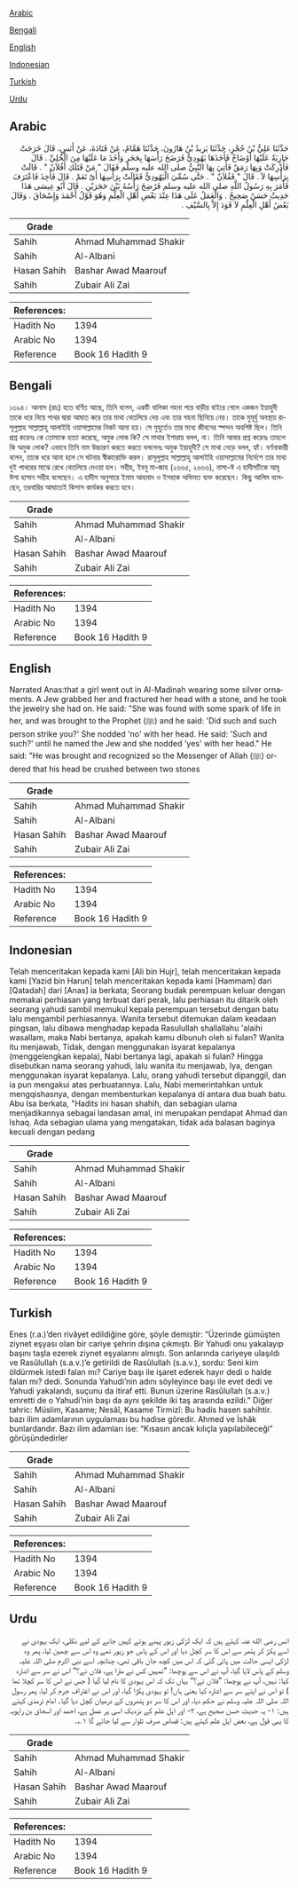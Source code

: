 [Arabic](#arabic)

[Bengali](#bengali)

[English](#english)

[Indonesian](#indonesian)

[Turkish](#turkish)

[Urdu](#urdu)

## Arabic


<div dir="rtl" lang="ar" style={{fontSize:'larger',backgroundColor:'#f8f9fa',padding:20}}>
حَدَّثَنَا عَلِيُّ بْنُ حُجْرٍ، حَدَّثَنَا يَزِيدُ بْنُ هَارُونَ، حَدَّثَنَا هَمَّامٌ، عَنْ قَتَادَةَ، عَنْ أَنَسٍ، قَالَ خَرَجَتْ جَارِيَةٌ عَلَيْهَا أَوْضَاحٌ فَأَخَذَهَا يَهُودِيٌّ فَرَضَخَ رَأْسَهَا بِحَجَرٍ وَأَخَذَ مَا عَلَيْهَا مِنَ الْحُلِيِّ ‏.‏ قَالَ فَأُدْرِكَتْ وَبِهَا رَمَقٌ فَأُتِيَ بِهَا النَّبِيُّ صلى الله عليه وسلم فَقَالَ ‏"‏ مَنْ قَتَلَكِ أَفُلاَنٌ ‏"‏ ‏.‏ قَالَتْ بِرَأْسِهَا لاَ ‏.‏ قَالَ ‏"‏ فَفُلاَنٌ ‏"‏ ‏.‏ حَتَّى سُمِّيَ الْيَهُودِيُّ فَقَالَتْ بِرَأْسِهَا أَىْ نَعَمْ ‏.‏ قَالَ فَأُخِذَ فَاعْتَرَفَ فَأَمَرَ بِهِ رَسُولُ اللَّهِ صلى الله عليه وسلم فَرُضِخَ رَأْسُهُ بَيْنَ حَجَرَيْنِ ‏.‏ قَالَ أَبُو عِيسَى هَذَا حَدِيثٌ حَسَنٌ صَحِيحٌ ‏.‏ وَالْعَمَلُ عَلَى هَذَا عِنْدَ بَعْضِ أَهْلِ الْعِلْمِ وَهُوَ قَوْلُ أَحْمَدَ وَإِسْحَاقَ ‏.‏ وَقَالَ بَعْضُ أَهْلِ الْعِلْمِ لاَ قَوَدَ إِلاَّ بِالسَّيْفِ ‏.‏
</div>
<div style={{backgroundColor:'#f8f9fa',padding:20, marginBottom: 10}}><table> <thead> <tr> <th>Grade</th> <th></th> </tr> </thead> <tbody> <tr><td>Sahih</td><td>Ahmad Muhammad Shakir</td></tr><tr><td>Sahih</td><td>Al-Albani</td></tr><tr><td>Hasan Sahih</td><td>Bashar Awad Maarouf</td></tr><tr><td>Sahih</td><td>Zubair Ali Zai</td></tr></tbody></table><table> <thead> <tr> <th>References:</th> <th></th> </tr> </thead> <tbody><tr><td>Hadith No</td><td>1394</td></tr><tr><td>Arabic No</td><td>1394</td></tr><tr><td>Reference</td><td>Book 16 Hadith 9</td></tr></tbody></table></div>

## Bengali


<div dir="ltr" lang="bn" style={{fontSize:'larger',backgroundColor:'#f8f9fa',padding:20}}>
১৩৯৪। আনাস (রাঃ) হতে বর্ণিত আছে, তিনি বলেন, একটি বালিকা গহনা পরে বাড়ীর বাইরে গেলে একজন ইয়াহুদী তাকে ধরে নিয়ে পাথর দ্বারা আঘাত করে তার মাথা থেতলিয়ে দেয় এবং তার গহনা ছিনিয়ে নেয়। তাকে মুমূর্যু অবস্থায় রাসূলুল্লাহ সাল্লাল্লাহু আলাইহি ওয়াসাল্লামের নিকট আনা হয়। সে মুহুর্তেও তার মধ্যে জীবনের স্পন্দন অবশিষ্ট ছিল। তিনি প্রশ্ন করেনঃ কে তোমাকে হত্যা করেছে, অমুক লোক কি? সে মাথার ইশারায় বলল, না। তিনি আবার প্রশ্ন করেনঃ তাহলে কি অমুক লোক? এভাবে তিনি নাম উচ্চারণ করতে করতে বললেনঃ অমুক ইয়াহুদী? সে মাথা নেড়ে বলল, হ্যাঁ। বর্ণনাকারী বলেন, তাকে ধরে আনা হলে সে ঘটনার স্বীকারোক্তি করল। রাসূলুল্লাহ সাল্লাল্লাহু আলাইহি ওয়াসাল্লামের নির্দেশে তার মাথা দুই পাথরের মাঝে রেখে থেতলিয়ে দেওয়া হল। সহীহ, ইবনু মা-জাহ (২৬৬৫, ২৬৬৬), নাসা-ঈ এ হাদীসটিকে আবূ ঈসা হাসান সহীহ বলেছেন। এ হাদীস অনুসারে ইমাম আহমাদ ও ইসহাক অভিমত ব্যক্ত করেছেন। কিছু আলিম বলেছেন, তরবারির আঘাতেই কিসাস কার্যকর করতে হবে।
</div>
<div style={{backgroundColor:'#f8f9fa',padding:20, marginBottom: 10}}><table> <thead> <tr> <th>Grade</th> <th></th> </tr> </thead> <tbody> <tr><td>Sahih</td><td>Ahmad Muhammad Shakir</td></tr><tr><td>Sahih</td><td>Al-Albani</td></tr><tr><td>Hasan Sahih</td><td>Bashar Awad Maarouf</td></tr><tr><td>Sahih</td><td>Zubair Ali Zai</td></tr></tbody></table><table> <thead> <tr> <th>References:</th> <th></th> </tr> </thead> <tbody><tr><td>Hadith No</td><td>1394</td></tr><tr><td>Arabic No</td><td>1394</td></tr><tr><td>Reference</td><td>Book 16 Hadith 9</td></tr></tbody></table></div>

## English


<div dir="ltr" lang="en" style={{fontSize:'larger',backgroundColor:'#f8f9fa',padding:20}}>
Narrated Anas:that a girl went out in Al-Madinah wearing some silver ornaments. A Jew grabbed her and fractured her head with a stone, and he took the jewelry she had on. He said: "She was found with some spark of life in her, and was brought to the Prophet (ﷺ) and he said: 'Did such and such person strike you?' She nodded 'no' with her head. He said: 'Such and such?' until he named the Jew and she nodded 'yes' with her head." He said: "He was brought and recognized so the Messenger of Allah (ﷺ) ordered that his head be crushed between two stones
</div>
<div style={{backgroundColor:'#f8f9fa',padding:20, marginBottom: 10}}><table> <thead> <tr> <th>Grade</th> <th></th> </tr> </thead> <tbody> <tr><td>Sahih</td><td>Ahmad Muhammad Shakir</td></tr><tr><td>Sahih</td><td>Al-Albani</td></tr><tr><td>Hasan Sahih</td><td>Bashar Awad Maarouf</td></tr><tr><td>Sahih</td><td>Zubair Ali Zai</td></tr></tbody></table><table> <thead> <tr> <th>References:</th> <th></th> </tr> </thead> <tbody><tr><td>Hadith No</td><td>1394</td></tr><tr><td>Arabic No</td><td>1394</td></tr><tr><td>Reference</td><td>Book 16 Hadith 9</td></tr></tbody></table></div>

## Indonesian


<div dir="ltr" lang="id" style={{fontSize:'larger',backgroundColor:'#f8f9fa',padding:20}}>
Telah menceritakan kepada kami [Ali bin Hujr], telah menceritakan kepada kami [Yazid bin Harun] telah menceritakan kepada kami [Hammam] dari [Qatadah] dari [Anas] ia berkata; Seorang budak perempuan keluar dengan memakai perhiasan yang terbuat dari perak, lalu perhiasan itu ditarik oleh seorang yahudi sambil memukul kepala perempuan tersebut dengan batu lalu mengambil perhiasannya. Wanita tersebut ditemukan dalam keadaan pingsan, lalu dibawa menghadap kepada Rasulullah shallallahu 'alaihi wasallam, maka Nabi bertanya, apakah kamu dibunuh oleh si fulan? Wanita itu menjawab, Tidak, dengan menggunakan isyarat kepalanya (menggelengkan kepala), Nabi bertanya lagi, apakah si fulan? Hingga disebutkan nama seorang yahudi, lalu wanita itu menjawab, Iya, dengan menggunakan isyarat kepalanya. Lalu, orang yahudi tersebut dipanggil, dan ia pun mengakui atas perbuatannya. Lalu, Nabi memerintahkan untuk mengqishasnya, dengan membenturkan kepalanya di antara dua buah batu. Abu Isa berkata, "Hadits ini hasan shahih, dan sebagian ulama menjadikannya sebagai landasan amal, ini merupakan pendapat Ahmad dan Ishaq. Ada sebagian ulama yang mengatakan, tidak ada balasan baginya kecuali dengan pedang
</div>
<div style={{backgroundColor:'#f8f9fa',padding:20, marginBottom: 10}}><table> <thead> <tr> <th>Grade</th> <th></th> </tr> </thead> <tbody> <tr><td>Sahih</td><td>Ahmad Muhammad Shakir</td></tr><tr><td>Sahih</td><td>Al-Albani</td></tr><tr><td>Hasan Sahih</td><td>Bashar Awad Maarouf</td></tr><tr><td>Sahih</td><td>Zubair Ali Zai</td></tr></tbody></table><table> <thead> <tr> <th>References:</th> <th></th> </tr> </thead> <tbody><tr><td>Hadith No</td><td>1394</td></tr><tr><td>Arabic No</td><td>1394</td></tr><tr><td>Reference</td><td>Book 16 Hadith 9</td></tr></tbody></table></div>

## Turkish


<div dir="ltr" lang="tr" style={{fontSize:'larger',backgroundColor:'#f8f9fa',padding:20}}>
Enes (r.a.)’den rivâyet edildiğine göre, şöyle demiştir: “Üzerinde gümüşten ziynet eşyası olan bir cariye şehrin dışına çıkmıştı. Bir Yahudi onu yakalayıp başını taşla ezerek ziynet eşyalarını almıştı. Son anlarında cariyeye ulaşıldı ve Rasûlullah (s.a.v.)’e getirildi de Rasûlullah (s.a.v.), sordu: Seni kim öldürmek istedi falan mı? Cariye başı ile işaret ederek hayır dedi o halde falan mı? dedi. Sonunda Yahudi’nin adını söyleyince başı ile evet dedi ve Yahudi yakalandı, suçunu da itiraf etti. Bunun üzerine Rasûlullah (s.a.v.) emretti de o Yahudi’nin başı da aynı şekilde iki taş arasında ezildi.” Diğer tahric: Müslim, Kasame; Nesâî, Kasame Tirmizî: Bu hadis hasen sahihtir. bazı ilim adamlarının uygulaması bu hadise göredir. Ahmed ve İshâk bunlardandır. Bazı ilim adamları ise: “Kısasın ancak kılıçla yapılabileceği” görüşündedirler
</div>
<div style={{backgroundColor:'#f8f9fa',padding:20, marginBottom: 10}}><table> <thead> <tr> <th>Grade</th> <th></th> </tr> </thead> <tbody> <tr><td>Sahih</td><td>Ahmad Muhammad Shakir</td></tr><tr><td>Sahih</td><td>Al-Albani</td></tr><tr><td>Hasan Sahih</td><td>Bashar Awad Maarouf</td></tr><tr><td>Sahih</td><td>Zubair Ali Zai</td></tr></tbody></table><table> <thead> <tr> <th>References:</th> <th></th> </tr> </thead> <tbody><tr><td>Hadith No</td><td>1394</td></tr><tr><td>Arabic No</td><td>1394</td></tr><tr><td>Reference</td><td>Book 16 Hadith 9</td></tr></tbody></table></div>

## Urdu


<div dir="rtl" lang="ur" style={{fontSize:'larger',backgroundColor:'#f8f9fa',padding:20}}>
انس رضی الله عنہ کہتے ہیں کہ ایک لڑکی زیور پہنے ہوئے کہیں جانے کے لیے نکلی، ایک یہودی نے اسے پکڑ کر پتھر سے اس کا سر کچل دیا اور اس کے پاس جو زیور تھے وہ اس سے چھین لیا، پھر وہ لڑکی ایسی حالت میں پائی گئی کہ اس میں کچھ جان باقی تھی، چنانچہ اسے نبی اکرم صلی اللہ علیہ وسلم کے پاس لایا گیا، آپ نے اس سے پوچھا: ”تمہیں کس نے مارا ہے، فلاں نے؟“ اس نے سر سے اشارہ کیا: نہیں، آپ نے پوچھا: ”فلاں نے؟“ یہاں تک کہ اس یہودی کا نام لیا گیا ( جس نے اس کا سر کچلا تھا ) تو اس نے اپنے سر سے اشارہ کیا یعنی ہاں! تو یہودی پکڑا گیا، اور اس نے اعتراف جرم کر لیا، پھر رسول اللہ صلی اللہ علیہ وسلم نے حکم دیا، اور اس کا سر دو پتھروں کے درمیان کچل دیا گیا۔ امام ترمذی کہتے ہیں: ۱- یہ حدیث حسن صحیح ہے، ۲- اور اہل علم کے نزدیک اسی پر عمل ہے، احمد اور اسحاق بن راہویہ کا یہی قول ہے، بعض اہل علم کہتے ہیں: قصاص صرف تلوار سے لیا جائے گا ۱؎۔
</div>
<div style={{backgroundColor:'#f8f9fa',padding:20, marginBottom: 10}}><table> <thead> <tr> <th>Grade</th> <th></th> </tr> </thead> <tbody> <tr><td>Sahih</td><td>Ahmad Muhammad Shakir</td></tr><tr><td>Sahih</td><td>Al-Albani</td></tr><tr><td>Hasan Sahih</td><td>Bashar Awad Maarouf</td></tr><tr><td>Sahih</td><td>Zubair Ali Zai</td></tr></tbody></table><table> <thead> <tr> <th>References:</th> <th></th> </tr> </thead> <tbody><tr><td>Hadith No</td><td>1394</td></tr><tr><td>Arabic No</td><td>1394</td></tr><tr><td>Reference</td><td>Book 16 Hadith 9</td></tr></tbody></table></div>